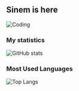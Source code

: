 ## Sinem is here

![Coding](https://media3.giphy.com/media/v1.Y2lkPTc5MGI3NjExM2k3MmF0azRhb3FmdDdnemIxZ2F6cTJ0dXdjazQ1Nnh5eGpvcDkxYyZlcD12MV9pbnRlcm5hbF9naWZfYnlfaWQmY3Q9Zw/6XX4V0O8a0xdS/giphy.gif)

### My statistics
![GitHub stats](https://github-readme-stats.vercel.app/api?username=sinemttkn&show_icons=true&theme=radical)

### Most Used Languages
![Top Langs](https://github-readme-stats.vercel.app/api/top-langs/?username=sinemttkn&layout=compact&theme=radical)


